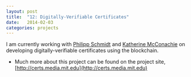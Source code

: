 ```yaml
---
layout: post
title:  "12: Digitally-Verifiable Certificates"
date:   2014-02-03
categories: projects
---
```


I am currently working with [Philipp Schmidt](https://twitter.com/schmidtphi) and [Katherine McConachie](https://twitter.com/kamcconachie) on developing digitally-verifiable certificates using the blockchain.

* Much more about this project can be found on the project site, [http://certs.media.mit.edu](http://certs.media.mit.edu)
